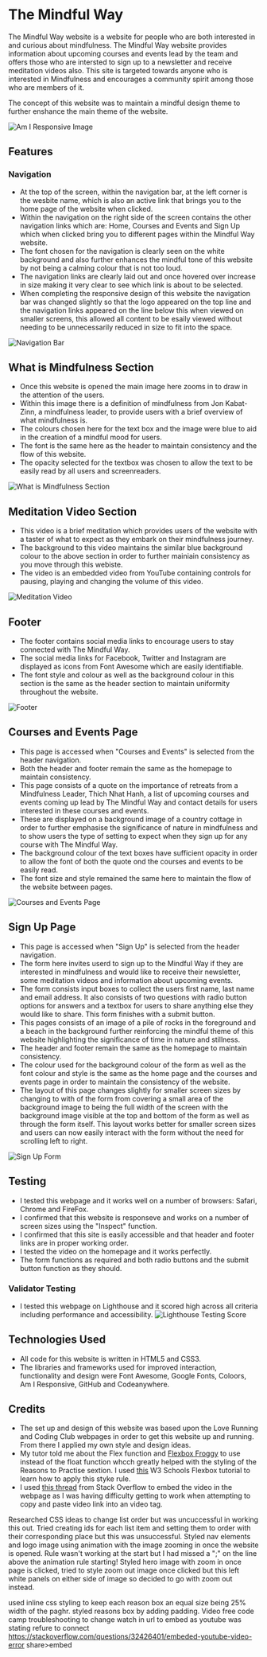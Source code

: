 # The Mindful Way

The Mindful Way website is a website for people who are both interested in and curious about mindfulness. The Mindful Way website provides information about upcoming courses and events lead by the team and offers those who are intersted to sign up to a newsletter and receive meditation videos also. This site is targeted towards anyone who is interested in Mindfulness and encourages a community spirit among those who are members of it.

The concept of this website was to maintain a mindful design theme to further enshance the main theme of the website.

![Am I Responsive Image](/assets/images-readme/am-i-responsive.jpg)

## Features

### Navigation
- At the top of the screen, within the navigation bar, at the left corner is the wesbite name, which is also an active link that brings you to the home page of the website when clicked.
- Within the navigation on the right side of the screen contains the other navigation links which are: Home, Courses and Events and Sign Up which when clicked bring you to different pages within the Mindful Way website.
- The font chosen for the navigation is clearly seen on the white background and also further enhances the mindful tone of this website by not being a calming colour that is not too loud. 
- The navigation links are clearly laid out and once hovered over increase in size making it very clear to see which link is about to be selected.
- When completing the responsive design of this website the navigation bar was changed slightly so that the logo appeared on the top line and the navigation links appeared on the line below this when viewed on smaller screens, this allowed all content to be esaily viewed without needing to be unnecessarily reduced in size to fit into the space. 

![Navigation Bar](/assets/images-readme/navigation.png)

## What is Mindfulness Section
- Once this website is opened the main image here zooms in to draw in the attention of the users. 
- Within this image there is a definition of mindfulness from Jon Kabat-Zinn, a mindfulness leader, to provide users with a brief overview of what mindfulness is.
- The colours chosen here for the text box and the image were blue to aid in the creation of a mindful mood for users.
- The font is the same here as the header to maintain consistency and the flow of this website. 
- The opacity selected for the textbox was chosen to allow the text to be easily read by all users and screenreaders.

![What is Mindfulness Section](/assets/images-readme/what-is-mindfulness.jpg)

## Meditation Video Section
- This video is a brief meditation which provides users of the website with a taster of what to expect as they embark on their mindfulness journey. 
- The background to this video maintains the similar blue background colour to the above section in order to further mainiain consistency as you move through this webiste. 
- The video is an embedded video from YouTube containing controls for pausing, playing and changing the volume of this video.

![Meditation Video](/assets/images-readme/video.jpg)

## Footer
- The footer contains social media links to encourage users to stay connected with The Mindful Way. 
- The social media links for Facebook, Twitter and Instagram are displayed as icons from Font Awesome which are easily identifiable.
- The font style and colour as well as the background colour in this section is the same as the header section to maintain uniformity throughout the website.

![Footer](/assets/images-readme/footer.png)

## Courses and Events Page
- This page is accessed when "Courses and Events" is selected from the header navigation.
- Both the header and footer remain the same as the homepage to maintain consistency.
- This page consists of a quote on the importance of retreats from a Mindfulness Leader, Thich Nhat Hanh, a list of upcoming courses and events coming up lead by The Mindful Way and contact details for users interested in these courses and events.
- These are displayed on a background image of a country cottage in order to further emphasise the significance of nature in mindfulness and to show users the type of setting to expect when they sign up for any course with The Mindful Way.
- The background colour of the text boxes have sufficient opacity in order to allow the font of both the quote ond the courses and events to be easily read.
- The font size and style remained the same here to maintain the flow of the website between pages.

![Courses and Events Page](/assets/images-readme/events.jpg)

## Sign Up Page
- This page is accessed when "Sign Up" is selected from the header navigation.
- The form here invites userd to sign up to the Mindful Way if they are interested in mindfulness and would like to receive their newsletter, some meditation videos and information about upcoming events.
- The form consists input boxes to collect the users first name, last name and email address. It also consists of two questions with radio button options for answers and a textbox for users to share anything else they would like to share. This form finishes with a submit button.
- This pages consists of an image of a pile of rocks in the foreground and a beach in the background further reinforcing the mindful theme of this website highlighting the significance of time in nature and stillness. 
- The header and footer remain the same as the homepage to maintain consistency.
- The colour used for the background colour of the form as well as the font colour and style is the same as the home page and the courses and events page in order to maintain the consistency of the website.
- The layout of this page changes slightly for smaller screen sizes by changing to with of the form from covering a small area of the background image to being the full width of the screen with the background image visible at the top and bottom of the form as well as through the form itself. This layout works better for smaller screen sizes and users can now easily interact with the form without the need for scrolling left to right.

![Sign Up Form](/assets/images-readme/signup-form.jpg)

## Testing
- I tested this webpage and it works well on a number of browsers: Safari, Chrome and FireFox.
- I confirmed that this website is responseve and works on a number of screen sizes using the "Inspect" function.
- I confirmed that this site is easily accessible and that header and footer links are in proper working order.
- I tested the video on the homepage and it works perfectly.
- The form functions as required and both radio buttons and the submit button function as they should.

  
### Validator Testing
- I tested this webpage on Lighthouse and it scored high across all criteria including performance and accessibility. 
![Lighthouse Testing Score](/assets/images-readme/lighthousetesting.png)

## Technologies Used
- All code for this website is written in HTML5 and CSS3.
- The libraries and frameworks used for improved interaction, functionality and design were Font Awesome, Google Fonts, Coloors, Am I Responsive, GitHub and Codeanywhere.

## Credits
- The set up and design of this website was based upon the Love Running and Coding Club webpages in order to get this website up and running. From there I applied my own style and design ideas.
- My tutor told me about the Flex function and [Flexbox Froggy](https://flexboxfroggy.com/) to use instead of the float function whcch greatly helped with the styling of the Reasons to Practise sextion. I used [this](https://www.w3schools.com/css/css3_flexbox.asp) W3 Schools Flexbox tutorial to learn how to apply this styke rule.
- I used [this thread](https://stackoverflow.com/questions/32426401/embeded-youtube-video-error) from Stack Overflow to embed the video in the webpage as I was having difficulty getting to work when attempting to copy and paste video link into an video tag.

Researched CSS ideas to change list order but was uncuccessful in working this out. Tried creating ids for each list item and setting them to order with their corresponding place but this was unsuccessful.
Styled nav elements and logo image using animation with the image zooming in once the website is opened. Rule wasn't working at the start but I had missed a ";" on the line above the animation rule starting!
Styled hero image with zoom in once page is clicked, tried to style zoom out image once clicked but this left white panels on either side of image so decided to go with zoom out instead.

used inline css styling to keep each reason box an equal size being 25% width of the paghr. styled reasons box by adding padding.
Video free code camp troubleshooting to change watch in url to embed as youtube was stating refure to connect 
https://stackoverflow.com/questions/32426401/embeded-youtube-video-error share>embed 